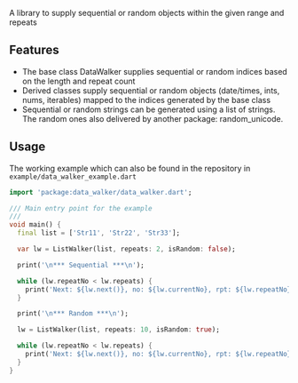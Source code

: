A library to supply sequential or random objects within the given range and repeats

## Features

- The base class DataWalker supplies sequential or random indices based on the length and repeat count
- Derived classes supply sequential or random objects (date/times, ints, nums, iterables) mapped to the indices generated by the base class
- Sequential or random strings can be generated using a list of strings. The random ones also delivered by another package: random_unicode.

## Usage

The working example which can also be found in the repository in `example/data_walker_example.dart`

```dart
import 'package:data_walker/data_walker.dart';

/// Main entry point for the example
///
void main() {
  final list = ['Str11', 'Str22', 'Str33'];

  var lw = ListWalker(list, repeats: 2, isRandom: false);

  print('\n*** Sequential ***\n');

  while (lw.repeatNo < lw.repeats) {
    print('Next: ${lw.next()}, no: ${lw.currentNo}, rpt: ${lw.repeatNo}');
  }

  print('\n*** Random ***\n');

  lw = ListWalker(list, repeats: 10, isRandom: true);

  while (lw.repeatNo < lw.repeats) {
    print('Next: ${lw.next()}, no: ${lw.currentNo}, rpt: ${lw.repeatNo}');
  }
}
```
